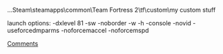 ...Steam\steamapps\common\Team Fortress 2\tf\custom\my custom stuff

launch options:
-dxlevel 81 -sw -noborder -w -h -console -novid -useforcedmparms -noforcemaccel -noforcemspd

<a href="https://github.com/yammojenssen/tf2_cfg/issues/2">Comments<a>

